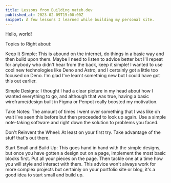 ```yaml
---
title: Lessons from Building nateb.dev
published_at: 2023-02-09T15:00:00Z
snippet: A few lessons I learned while building my personal site.
--- 
```


Hello, world! 


Topics to Right about: 

Keep It Simple: 
    This is abound on the internet, do things in a basic way and then build upon them. Maybe I need to listen to advice better 
    but I'll repeat for anybody who didn't hear from the back, keep it simple! 
    I wanted to use cool new technologies like Deno and Astro, and I certainly got a little too focused on Deno. I'm glad I've learnt something new but I could have got this out earlier. 

Simple Designs: 
    I thought I had a clear picture in my head about how I wanted everything to go, and although that was true, having a basic wireframe/design built in Figma or Penpot really boosted my motivation. 

Take Notes: 
    The amount of times I went over something that I was like oh wait i've seen this before but then proceeded to look up again. Use a simple note-taking software and right down the solution to problems you faced. 

Don't Reinvent the Wheel: 
    At least on your first try. Take advantage of the stuff that's out there. 

Start Small and Build Up: 
    This goes hand in hand with the simple designs, but once you have gotten a design out on a page, implement the most basic blocks first. Put all your pieces on the page. Then tackle one at a time how you will style and interact with them. 
    This advice won't always work for more complex projects but certainly on your portfolio site or blog, it's a good idea to start small and build up.

